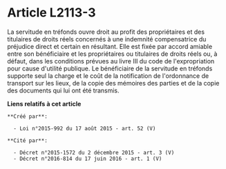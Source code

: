 # Article L2113-3

La servitude en tréfonds ouvre droit au profit des propriétaires et des titulaires de droits réels concernés à une indemnité
compensatrice du préjudice direct et certain en résultant. Elle est fixée par accord amiable entre son bénéficiaire et les
propriétaires ou titulaires de droits réels ou, à défaut, dans les conditions prévues au livre III du code de l'expropriation
pour cause d'utilité publique. Le bénéficiaire de la servitude en tréfonds supporte seul la charge et le coût de la
notification de l'ordonnance de transport sur les lieux, de la copie des mémoires des parties et de la copie des documents
qui lui ont été transmis.

**Liens relatifs à cet article**

	**Créé par**:

	  - Loi n°2015-992 du 17 août 2015 - art. 52 (V)

	**Cité par**:

	  - Décret n°2015-1572 du 2 décembre 2015 - art. 3 (V)
	  - Décret n°2016-814 du 17 juin 2016 - art. 1 (V)
